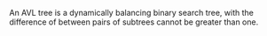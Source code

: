 An AVL tree is a dynamically balancing binary search tree, with the difference of between pairs of subtrees cannot be greater than one.
